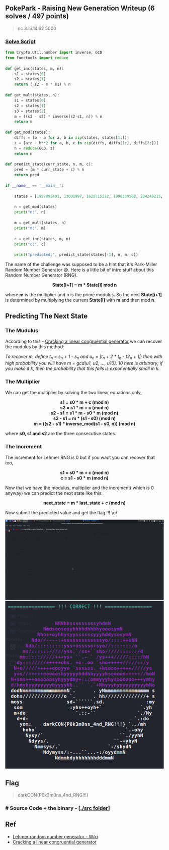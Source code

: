## PokePark - Raising New Generation Writeup (6 solves / 497 points)
> nc 3.16.14.62 5000

### [Solve Script](sol/apex.py)
```py
from Crypto.Util.number import inverse, GCD
from functools import reduce

def get_inc(states, m, n):
	s1 = states[0]
	s2 = states[1]
	return ( s2 - m * s1) % n

def get_mult(states, n):
	s1 = states[0]
	s2 = states[1]
	s3 = states[2]
	m = ((s3 - s2) * inverse(s2-s1, n)) % n
	return m

def get_mod(states):
	diffs = [b - a for a, b in zip(states, states[1:])]
	z = [a*c - b**2 for a, b, c in zip(diffs, diffs[1:], diffs[2:])]
	n = reduce(GCD, z)
	return n

def predict_state(curr_state, n, m, c):
	pred = (m * curr_state + c) % n
	return pred

if __name__ == '__main__':

	states = [1997095401, 13001997, 1628715232, 1990339562, 284249215, 1372925577, 48385624, 1468364002, 2059193937, 26044107]

	n = get_mod(states)
	print("n:", n)

	m = get_mult(states, n)
	print("m:", m)

	c = get_inc(states, m, n)
	print("c:", c)

	print("predicted:", predict_state(states[-1], n, m, c))

```
The name of the challenge was supposed to be a hint that it's Park-Miller Random Number Generator 😅. Here is a little bit of intro stuff about 
this Random Number Generator (RNG).

<p align="center"><b>
State[i+1] = m * State[i] mod n
</b></p>

where **m** is the multiplier and n is the prime modulus. So the next **State[i+1]** is determined by multiplying the
current **State[i]** with **m** and then mod **n**.

## Predicting The Next State
### The Mudulus
According to this - [Cracking a linear congruential generator](https://security.stackexchange.com/questions/4268/cracking-a-linear-congruential-generator)
we can recover the mudulus by this method:

*To recover m, define t<sub>n</sub> = s<sub>n</sub> + 1 - s<sub>n</sub> and u<sub>n</sub> = |t<sub>n</sub> + 2 * t<sub>n</sub> - t2<sub>n</sub> + 1|;
then with high probability you will have m = gcd(u1, u2, ..., u10). 10 here is arbitrary; if you make it k, then the probability that this fails is 
exponentially small in k.*

### The Multiplier
We can get the multiplier by solving the two linear equations only,
<p align="center"><b>
s1 = s0 * m + c  (mod n) <br>
s2 = s1 * m + c  (mod n) <br>
s2 - s1 = s1 * m - s0 * m  (mod n) <br>
s2 - s1 = m * (s1 - s0)  (mod n) <br>
m = ((s2 - s1) * inverse_mod(s1 - s0, n)) (mod n)
</b></p>

where **s0, s1 and s2** are the three consecutive states.

### The Increment
The increment for Lehmer RNG is 0 but if you want you can recover that too,
<p align="center"><b>
s1 = s0 * m + c   (mod n) <br>
c  = s1 - s0 * m  (mod n)
</b></p>

Now that we have the modulus, multiplier and the increment( which is 0 anyway) we can predict the next state like this:

<p align="center"><b>
next_state = m * last_state + c (mod n)
</b></p>

Now submit the predicted value and get the flag !!! \o/

<p align="center"><img src="solve.gif"><br><img src="flag.png"></p>

## Flag
> darkCON{P0k3m0ns_4nd_RNG!!!}


### # Source Code + the binary - [[./src folder]](src/)

## Ref
* [Lehmer random number generator - Wiki](https://en.wikipedia.org/wiki/Lehmer_random_number_generator)
* [Cracking a linear congruential generator](https://security.stackexchange.com/questions/4268/cracking-a-linear-congruential-generator)
